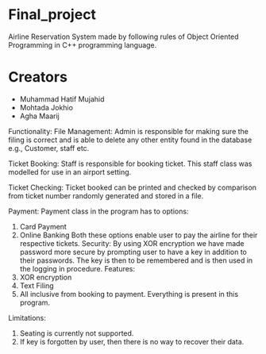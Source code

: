 # Final_project
Airline Reservation System made by following rules of Object Oriented Programming in C++ programming language.

# Creators
- Muhammad Hatif Mujahid
- Mohtada Jokhio
- Agha Maarij

Functionality:
File Management:
Admin is responsible for making sure the filing is correct and is able to delete any other entity found in
the database e.g., Customer, staff etc.

Ticket Booking:
Staff is responsible for booking ticket. This staff class was modelled for use in an airport setting.

Ticket Checking:
Ticket booked can be printed and checked by comparison from ticket number randomly generated and
stored in a file.

Payment:
Payment class in the program has to options:
1) Card Payment
2) Online Banking
Both these options enable user to pay the airline for their respective tickets.
Security:
By using XOR encryption we have made password more secure by prompting user to have a key in
addition to their passwords. The key is then to be remembered and is then used in the logging in
procedure.
Features:
1) XOR encryption
2) Text Filing
3) All inclusive from booking to payment. Everything is present in this program.

Limitations:
1) Seating is currently not supported.
2) If key is forgotten by user, then there is no way to recover their data.
